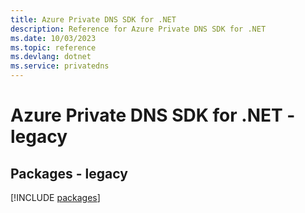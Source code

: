 ```yaml
---
title: Azure Private DNS SDK for .NET
description: Reference for Azure Private DNS SDK for .NET
ms.date: 10/03/2023
ms.topic: reference
ms.devlang: dotnet
ms.service: privatedns
---
```

# Azure Private DNS SDK for .NET - legacy
## Packages - legacy
[!INCLUDE [packages](private-dns-index.md)]
